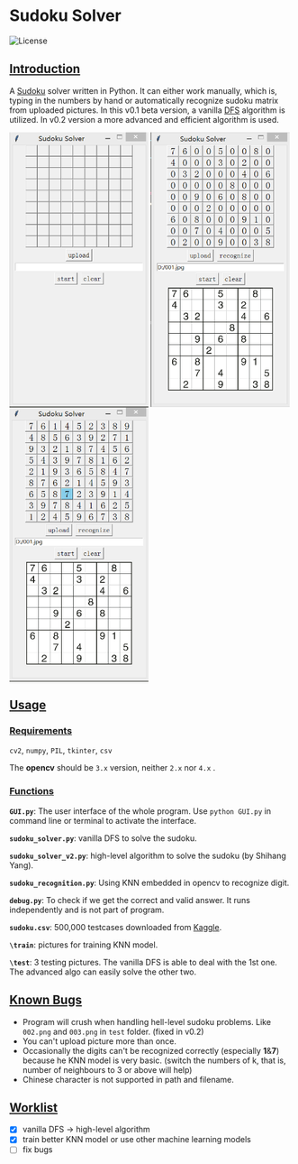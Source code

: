 # Sudoku Solver

![License](https://img.shields.io/badge/license-apache2_2-blue.svg)

## [Introduction](#readme)

A [Sudoku](https://en.wikipedia.org/wiki/Sudoku) solver written in Python. It can either work manually, which is, typing in the numbers by hand or automatically recognize sudoku matrix from uploaded pictures. In this v0.1 beta version, a vanilla [DFS](https://en.wikipedia.org/wiki/Depth-first_search) algorithm is utilized. In v0.2 version a more advanced and efficient algorithm is used.

<img src="https://github.com/guozhonghao1994/Sudoku_Solver/blob/master/1.PNG" width = "247" height = "487" alt="img1" 
align=center>
<img src="https://github.com/guozhonghao1994/Sudoku_Solver/blob/master/2.PNG" width = "247" height = "487" alt="img2" 
align=center>
<img src="https://github.com/guozhonghao1994/Sudoku_Solver/blob/master/3.PNG" width = "247" height = "487" alt="img3" 
align=center>


## [Usage](#readme)

### [Requirements](#Usage)

`cv2`, `numpy`, `PIL`, `tkinter`, `csv`

The **opencv** should be `3.x` version, neither `2.x` nor `4.x` .

### [Functions](#Usage)

**`GUI.py`**: The user interface of the whole program. Use `python GUI.py` in command line or terminal to activate the interface.

**`sudoku_solver.py`**: vanilla DFS to solve the sudoku.

**`sudoku_solver_v2.py`**: high-level algorithm to solve the sudoku (by Shihang Yang).

**`sudoku_recognition.py`**: Using KNN embedded in opencv to recognize digit.

**`debug.py`**: To check if we get the correct and valid answer. It runs independently and is not part of program.

**`sudoku.csv`**: 500,000 testcases downloaded from [Kaggle](https://www.kaggle.com/bryanpark/sudoku). 

**`\train`**: pictures for training KNN model.

**`\test`**: 3 testing pictures. The vanilla DFS is able to deal with the 1st one. The advanced algo can easily solve the other two.

## [Known Bugs](#readme)

- Program will crush when handling hell-level sudoku problems. Like `002.png` and `003.png` in `test` folder. (fixed in v0.2)
- You can't upload picture more than once.
- Occasionally the digits can't be recognized correctly (especially __1__&__7__) because he KNN model is very basic. (switch the numbers of k, that is, number of neighbours to 3 or above will help)
- Chinese character is not supported in path and filename.

## [Worklist](#readme)

- [x] vanilla DFS -> high-level algorithm
- [x] train better KNN model or use other machine learning models
- [ ] fix bugs
